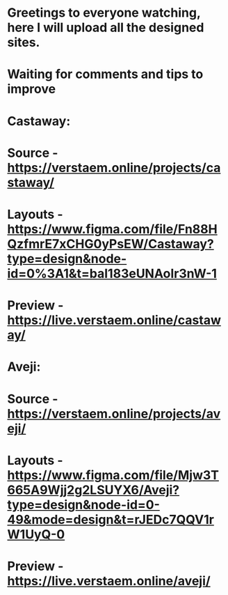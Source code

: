 # Greetings to everyone watching, here I will upload all the designed sites.
# Waiting for comments and tips to improve

# Castaway: 
# Source - https://verstaem.online/projects/castaway/
# Layouts - https://www.figma.com/file/Fn88HQzfmrE7xCHG0yPsEW/Castaway?type=design&node-id=0%3A1&t=baI183eUNAoIr3nW-1
# Preview - https://live.verstaem.online/castaway/

# Aveji:
# Source - https://verstaem.online/projects/aveji/
# Layouts - https://www.figma.com/file/Mjw3T665A9Wjj2g2LSUYX6/Aveji?type=design&node-id=0-49&mode=design&t=rJEDc7QQV1rW1UyQ-0
# Preview - https://live.verstaem.online/aveji/
